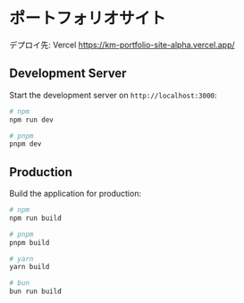 # ポートフォリオサイト
デプロイ先: Vercel
https://km-portfolio-site-alpha.vercel.app/

<!-- # TODO -->
<!-- アイコン指定 -->
<!-- https://go-skill-icons.vercel.app/api/icons?i=nuxtjs -->

## Development Server
Start the development server on `http://localhost:3000`:

```bash
# npm
npm run dev

# pnpm
pnpm dev
```

## Production
Build the application for production:

```bash
# npm
npm run build

# pnpm
pnpm build

# yarn
yarn build

# bun
bun run build
```
